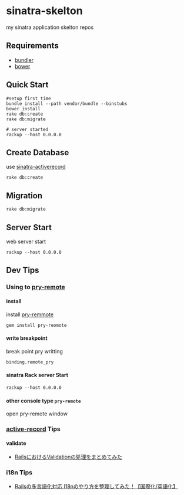 # sinatra-skelton

my sinatra application skelton repos

## Requirements

* [bundler](http://bundler.io/)
* [bower](http://bower.io/)

## Quick Start

```
#setup first time
bundle install --path vendor/bundle --binstubs
bower install
rake db:create
rake db:migrate

# server started
rackup --host 0.0.0.0
```

## Create Database

use [sinatra-activerecord](https://github.com/janko-m/sinatra-activerecord)

```
rake db:create
```

## Migration

```
rake db:migrate
```


## Server Start

web server start

```
rackup --host 0.0.0.0
```

## Dev Tips

### Using to [pry-remote](https://github.com/Mon-Ouie/pry-remote)

#### install 

install [pry-remmote](https://github.com/Mon-Ouie/pry-remote)

```
gem install pry-reomote
```

#### write breakpoint

break point pry writting

```
binding.remote_pry
```

#### sinatra Rack server Start

```
rackup --host 0.0.0.0
```

#### other console type ``` pry-remote ```

open pry-remote window

### [active-record](https://github.com/rails/rails/tree/master/activerecord) Tips

#### validate 

* [RailsにおけるValidationの処理をまとめてみた](http://somethingpg.hatenablog.com/entry/2013/12/23/085210)

### i18n Tips

* [Railsの多言語化対応 I18nのやり方を整理してみた！【国際化/英語化】](http://morizyun.github.io/blog/i18n-english-rails-ruby-many-languages/)
